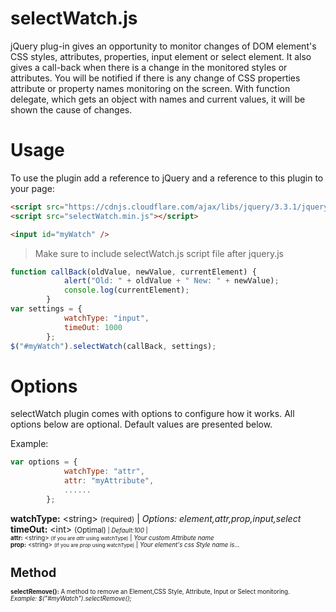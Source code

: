 # selectWatch.js

jQuery plug-in gives an opportunity to monitor changes of DOM element's CSS styles, attributes, properties, input element or select element. It also gives a call-back when there is a change in the monitored styles or attributes.
You will be notified if there is any change of CSS properties attribute or property names monitoring on the screen. With function delegate, which gets an object with names and current values, it will be shown the cause of changes.

# Usage
To use the plugin add a reference to jQuery and a reference to this plugin to your page:
```html
<script src="https://cdnjs.cloudflare.com/ajax/libs/jquery/3.3.1/jquery.min.js"></script>
<script src="selectWatch.min.js"></script>

<input id="myWatch" />
```

> Make sure to include selectWatch.js script file after jquery.js
```javascript
function callBack(oldValue, newValue, currentElement) {
            alert("Old: " + oldValue + " New: " + newValue);
            console.log(currentElement);
        }
var settings = {
            watchType: "input",
            timeOut: 1000
        };
$("#myWatch").selectWatch(callBack, settings);
```

# Options
selectWatch plugin comes with options to configure how it works. All options below are optional. Default values are presented below.

Example:
```javascript
var options = {
            watchType: "attr",
            attr: "myAttribute",
            ......
        };
```

<b>watchType:</b> \<string\> <small>(required)</small> | <i>Options: element,attr,prop,input,select</i><br>
<b>timeOut:</b> \<int\> <small>(Optimal)<small> | <i>Default:100</i> | <i></i><br>
<b>attr:</b> \<string\> <small>(If you are <i>attr</i> using watchType)</small> | <i>Your custom Attribute name</i><br>
<b>prop:</b> \<string\> <small>(If you are <i>prop</i> using watchType)</small> | <i>Your element's css Style name is...</i><br>
# Method
<b>selectRemove():</b> A method to remove an Element,CSS Style, Attribute, Input or Select monitoring.<br>
   <i>Example: $("#myWatch").selectRemove();</i><br>
